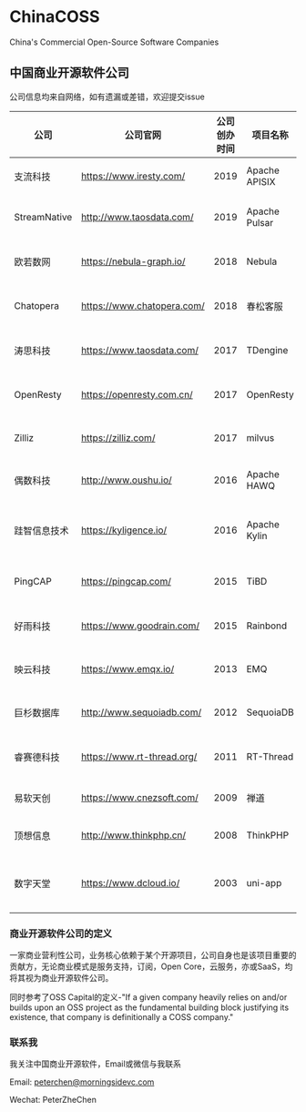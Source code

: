 # ChinaCOSS
China's Commercial Open-Source Software Companies

## 中国商业开源软件公司

公司信息均来自网络，如有遗漏或差错，欢迎提交issue

| 公司           | 公司官网                       | 公司创办时间 | 项目名称          | 项目创办时间 | GitHub Star                                                                                                                           | GitHub Fork                                                                                                                        | GitHub URL                                 | 技术领域           | 项目起源           | 开源许可证            | 最近融资时间  | 最近融资金额  | 
|--------------|----------------------------|--------|---------------|--------|---------------------------------------------------------------------------------------------------------------------------------------|------------------------------------------------------------------------------------------------------------------------------------|--------------------------------------------|----------------|----------------|------------------|---------|---------| 
| 支流科技         | https://www.iresty.com/    | 2019   | Apache APISIX | 2019   | [![GitHub stars](https://img.shields.io/github/stars/apache/incubator-apisix)](https://github.com/apache/incubator-apisix/stargazers) | [![GitHub forks](https://img.shields.io/github/forks/apache/incubator-apisix)](https://github.com/apache/incubator-apisix/network) | https://github.com/apache/incubator-apisix | 微服务API网关       | 公司项目           | Apache 2.0       |         |         | 
| StreamNative | http://www.taosdata.com/   | 2019   | Apache Pulsar | 2016   | [![GitHub stars](https://img.shields.io/github/stars/apache/pulsar)](https://github.com/apache/pulsar/stargazers)                     | [![GitHub forks](https://img.shields.io/github/forks/apache/pulsar)](https://github.com/apache/pulsar/network)                     | https://github.com/apache/pulsar           | 分布式消息队列        | 大公司孵化(Yahoo)   | Apache 2.0       | 2019/9  | 数百万美元   | 
| 欧若数网         | https://nebula-graph.io/   | 2018   | Nebula        | 2018   | [![GitHub stars](https://img.shields.io/github/stars/vesoft-inc/nebula)](https://github.com/vesoft-inc/nebula/stargazers)             | [![GitHub forks](https://img.shields.io/github/forks/vesoft-inc/nebula)](https://github.com/vesoft-inc/nebula/network)             | https://github.com/vesoft-inc/nebula       | 分布式图数据库        | 公司项目           | Apache 2.0       |         |         | 
| Chatopera    | https://www.chatopera.com/ | 2018   | 春松客服          | 2018   | [![GitHub stars](https://img.shields.io/github/stars/chatopera/cosin)](https://github.com/chatopera/cosin/stargazers)                 | [![GitHub forks](https://img.shields.io/github/forks/chatopera/cosin)](https://github.com/chatopera/cosin/network)                 | https://github.com/chatopera/cosin         | 多渠道智能客服系统      | 公司项目           | Apache 2.0       | 2018/8  | 数百万元    | 
| 涛思科技         | https://www.taosdata.com/  | 2017   | TDengine      | 2019   | [![GitHub stars](https://img.shields.io/github/stars/taosdata/TDengine)](https://github.com/taosdata/TDengine/stargazers)             | [![GitHub forks](https://img.shields.io/github/forks/taosdata/TDengine)](https://github.com/taosdata/TDengine/network)             | https://github.com/taosdata/TDengine       | 时序空间大数据引擎      | 公司项目           | AGPL-3.0         | 2019/9  | 数千万元    | 
| OpenResty    | https://openresty.com.cn/  | 2017   | OpenResty     | 2009   | [![GitHub stars](https://img.shields.io/github/stars/openresty/openresty)](https://github.com/openresty/openresty/stargazers)         | [![GitHub forks](https://img.shields.io/github/forks/openresty/openresty)](https://github.com/openresty/openresty/network)         | https://github.com/openresty/openresty     | 应用服务器框架        | 个人项目           | BSD              |         |         | 
| Zilliz       | https://zilliz.com/        | 2017   | milvus        | 2019   | [![GitHub stars](https://img.shields.io/github/stars/milvus-io/milvus)](https://github.com/milvus-io/milvus/stargazers)               | [![GitHub forks](https://img.shields.io/github/forks/milvus-io/milvus)](https://github.com/milvus-io/milvus/network)               | https://github.com/milvus-io/milvus        | 向量搜索引擎         | 公司项目           | Apache 2.0       | 2018/5  | 1000万美元 | 
| 偶数科技         | http://www.oushu.io/       | 2016   | Apache HAWQ   | 2013   | [![GitHub stars](https://img.shields.io/github/stars/apache/hawq)](https://github.com/apache/hawq/stargazers)                         | [![GitHub forks](https://img.shields.io/github/forks/apache/hawq)](https://github.com/apache/hawq/network)                         | https://github.com/apache/hawq             | Hadoop SQL分析引擎 | 大公司孵化(Pivotal) | Apache 2.0       | 2017/1  | 5000万元  | 
| 跬智信息技术       | https://kyligence.io/      | 2016   | Apache Kylin  | 2014   | [![GitHub stars](https://img.shields.io/github/stars/apache/kylin)](https://github.com/apache/kylin/stargazers)                       | [![GitHub forks](https://img.shields.io/github/forks/apache/kylin)](https://github.com/apache/kylin/network)                       | https://github.com/apache/kylin            | 大数据联机分析处理引擎    | 大公司孵化(eBay)    | Apache 2.0       | 2019/3  | 2500万美元 | 
| PingCAP      | https://pingcap.com/       | 2015   | TiBD          | 2015   | [![GitHub stars](https://img.shields.io/github/stars/pingcap/tidb)](https://github.com/pingcap/tidb/stargazers)                       | [![GitHub forks](https://img.shields.io/github/forks/pingcap/tidb)](https://github.com/pingcap/tidb/network)                       | https://github.com/pingcap/tidb            | 分布式HTAP数据库     | 公司项目           | Apache 2.0       | 2018/9  | 5000万美元 | 
| 好雨科技         | https://www.goodrain.com/  | 2015   | Rainbond      | 2017   | [![GitHub stars](https://img.shields.io/github/stars/goodrain/rainbond)](https://github.com/goodrain/rainbond/stargazers)             | [![GitHub forks](https://img.shields.io/github/forks/goodrain/rainbond)](https://github.com/goodrain/rainbond/network)             | https://github.com/goodrain/rainbond       | 企业应用云操作系统      | 公司项目           | LGPL-3.0         | 2016/11 |         | 
| 映云科技         | https://www.emqx.io/       | 2013   | EMQ           | 2013   | [![GitHub stars](https://img.shields.io/github/stars/emqx/emqx)](https://github.com/emqx/emqx/stargazers)                             | [![GitHub forks](https://img.shields.io/github/forks/emqx/emqx)](https://github.com/emqx/emqx/network)                             | https://github.com/emqx/emqx               | MQTT消息中间件      | 个人项目           | Apache 2.0       | 2018/4  | 数百万元    | 
| 巨杉数据库        | http://www.sequoiadb.com/  | 2012   | SequoiaDB     | 2015   | [![GitHub stars](https://img.shields.io/github/stars/SequoiaDB/SequoiaDB)](https://github.com/SequoiaDB/SequoiaDB/stargazers)         | [![GitHub forks](https://img.shields.io/github/forks/SequoiaDB/SequoiaDB)](https://github.com/SequoiaDB/SequoiaDB/network)         | https://github.com/SequoiaDB/SequoiaDB     | 分布式关系型数据库      | 公司项目           | AGPL-3.0         | 2018/9  | 数千万美元   | 
| 睿赛德科技        | https://www.rt-thread.org/ | 2011   | RT-Thread     | 2006   | [![GitHub stars](https://img.shields.io/github/stars/RT-Thread/rt-thread)](https://github.com/RT-Thread/rt-thread/stargazers)         | [![GitHub forks](https://img.shields.io/github/forks/RT-Thread/rt-thread)](https://github.com/RT-Thread/rt-thread/network)         | https://github.com/RT-Thread/rt-thread     | 物联网操作系统        | 个人项目           | Apache 2.0       | 2019/11 | 近亿元     | 
| 易软天创         | https://www.cnezsoft.com/  | 2009   | 禅道            | 2009   | [![GitHub stars](https://img.shields.io/github/stars/easysoft/zentaopms)](https://github.com/easysoft/zentaopms/stargazers)           | [![GitHub forks](https://img.shields.io/github/forks/easysoft/zentaopms)](https://github.com/easysoft/zentaopms/network)           | https://github.com/easysoft/zentaopms      | Agile项目管理      | 公司项目           | Z Public License |         |         | 
| 顶想信息         | http://www.thinkphp.cn/    | 2008   | ThinkPHP      | 2006   | [![GitHub stars](https://img.shields.io/github/stars/top-think/think)](https://github.com/top-think/think/stargazers)                 | [![GitHub forks](https://img.shields.io/github/forks/top-think/think)](https://github.com/top-think/think/network)                 | https://github.com/top-think/think         | PHP框架          | 个人项目           | Apache 2.0       |         |         | 
| 数字天堂         | https://www.dcloud.io/     | 2003   | uni-app       | 2018   | [![GitHub stars](https://img.shields.io/github/stars/dcloudio/uni-app)](https://github.com/dcloudio/uni-app/stargazers)               | [![GitHub forks](https://img.shields.io/github/forks/dcloudio/uni-app)](https://github.com/dcloudio/uni-app/network)               | https://github.com/dcloudio/uni-app        | Vue语法的统一前端框架   | 公司项目           | Apache 2.0       | 2018/9  |         | 



### 商业开源软件公司的定义

一家商业营利性公司，业务核心依赖于某个开源项目，公司自身也是该项目重要的贡献方，无论商业模式是服务支持，订阅，Open Core，云服务，亦或SaaS，均将其视为商业开源软件公司。

同时参考了OSS Capital的定义-"If a given company heavily relies on and/or builds upon an OSS project as the fundamental building block justifying its existence, that company is definitionally a COSS company." 

### 联系我
我关注中国商业开源软件，Email或微信与我联系

Email: peterchen@morningsidevc.com

Wechat: PeterZheChen
